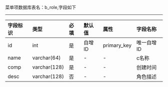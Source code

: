 菜单项数据库表名：b_role,字段如下

---
| 字段标识 | 类型 | 必填  | 默认值  | 属性  | 字段名称
|:----------|:----------|:----------|:----------|:----------|:----------|
| id    | int    | 是    | 自增ID    | primary_key    | 唯一自增ID    |
| name    | varchar(64)    | 是    | -    | -    | c名称    |
| comp    | varchar(128)    | 是  | -  | -    | 创建时间   |
| desc    | varchar(128)    | 否  | -  | -    | 角色描述  |